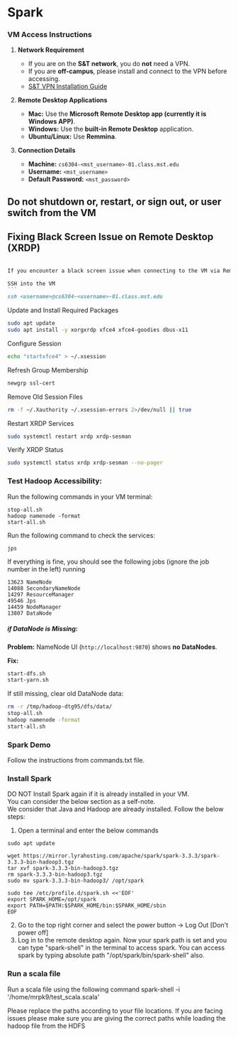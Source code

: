 # Spark

### VM Access Instructions

1. **Network Requirement**

   * If you are on the **S\&T network**, you do **not** need a VPN.
   * If you are **off-campus**, please install and connect to the VPN before accessing.
   * [S\&T VPN Installation Guide](https://it.mst.edu/services/vpn/)

2. **Remote Desktop Applications**

   * **Mac:** Use the **Microsoft Remote Desktop app (currently it is Windows APP)**.
   * **Windows:** Use the **built-in Remote Desktop** application.
   * **Ubuntu/Linux:** Use **Remmina**.

3. **Connection Details**

   * **Machine:** `cs6304-<mst_username>-01.class.mst.edu`
   * **Username:** `<mst_username>`
   * **Default Password:** `<mst_password>`
     
## Do not shutdown or, restart, or sign out, or user switch from the VM

## Fixing Black Screen Issue on Remote Desktop (XRDP)

````markdown

If you encounter a black screen issue when connecting to the VM via Remote Desktop, follow the steps below:

SSH into the VM
```
ssh <username>@cs6304-<username>-01.class.mst.edu
````

Update and Install Required Packages

```bash
sudo apt update
sudo apt install -y xorgxrdp xfce4 xfce4-goodies dbus-x11
```

Configure Session

```bash
echo "startxfce4" > ~/.xsession
```

Refresh Group Membership

```bash
newgrp ssl-cert
```

Remove Old Session Files

```bash
rm -f ~/.Xauthority ~/.xsession-errors 2>/dev/null || true
```

Restart XRDP Services

```bash
sudo systemctl restart xrdp xrdp-sesman
```

Verify XRDP Status

```bash
sudo systemctl status xrdp xrdp-sesman --no-pager
```

### Test Hadoop Accessibility:
Run the following commands in your VM terminal:
```
stop-all.sh
hadoop namenode -format
start-all.sh
```
Run the following command to check the services:
```
jps
```
If everything is fine, you should see the following jobs (ignore the job number in the left) running
```
13623 NameNode
14088 SecondaryNameNode
14297 ResourceManager
49546 Jps
14459 NodeManager
13807 DataNode
```

##### if DataNode is Missing:

**Problem:** NameNode UI (`http://localhost:9870`) shows **no DataNodes**.

**Fix:**

```bash
start-dfs.sh
start-yarn.sh
```

If still missing, clear old DataNode data:

```bash
rm -r /tmp/hadoop-dtg95/dfs/data/
stop-all.sh
hadoop namenode -format
start-all.sh
```



### Spark Demo
Follow the instructions from commands.txt file.




### Install Spark
DO NOT Install Spark again if it is already installed in your VM.  
You can consider the below section as a self-note.  
We consider that Java and Hadoop are already installed.
Follow the below steps:
1. Open a terminal and enter the below commands
```
sudo apt update
```
```
wget https://mirror.lyrahosting.com/apache/spark/spark-3.3.3/spark-3.3.3-bin-hadoop3.tgz
tar xvf spark-3.3.3-bin-hadoop3.tgz
rm spark-3.3.3-bin-hadoop3.tgz
sudo mv spark-3.3.3-bin-hadoop3/ /opt/spark 
```
```
sudo tee /etc/profile.d/spark.sh <<'EOF'
export SPARK_HOME=/opt/spark
export PATH=$PATH:$SPARK_HOME/bin:$SPARK_HOME/sbin
EOF
```
2. Go to the top right corner and select the power button -> Log Out [Don't power off]
3. Log in to the remote desktop again. Now your spark path is set and you can type "spark-shell" in the terminal to access spark.
You can access spark by typing absolute path "/opt/spark/bin/spark-shell" also.

### Run a scala file
Run a scala file using the following command 
spark-shell -i '/home/mrpk9/test_scala.scala'

Please replace the paths according to your file locations. If you are facing issues please make sure you are giving the correct paths while loading the hadoop file from the HDFS
